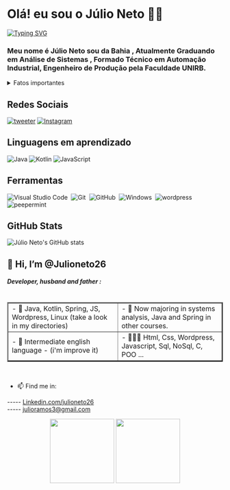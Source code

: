 # Olá! eu sou o Júlio Neto 👋🏻
[![Typing SVG](https://readme-typing-svg.herokuapp.com/?color=fff&size=35&center=true&vCenter=true&width=1000&lines=Welcome+to+my+profile+in+GitHub!+:%29)](https://git.io/typing-svg)

### Meu nome é Júlio Neto sou da Bahia , Atualmente Graduando em Análise de Sistemas , Formado Técnico em Automação Industrial, Engenheiro de Produção pela Faculdade UNIRB.

<details>
<summary> Fatos importantes
</summary>

#####
> - Formado em 2012 em Técnico em Automação Industrial.
> - Formado e em Engeharia de Produção pela UNIRB.
> - Já atuei em empresas como: Belgo, Xerox, Schincariol, Nestlé, e Pirelli Pneus.
> - Desde sempre apaixonado por automação de processo, e programação.

Meu Primeiro Projeto em Programação foi em 2008, de maneira autodidata aprendi HTML e programei o site inteiro no bloco de notas no computador da biblioteca da escola técnica. Através de um servidor gratuito coloquei no ar meu primeiro site com 5 paginas e que foi um presente de aniversário de namoro.


</details>

## Redes Sociais

[![tweeter](https://img.shields.io/badge/tweeter-0077B5?style=for-the-badge&logo=x&logoColor=fff)](https://x.com/jrneto26) [![Instagram](https://img.shields.io/badge/Instagram-%23E4405F?style=for-the-badge&logo=instagram&logoColor=fff)](https://www.instagram.com/julioneto26/) 

## Linguagens em aprendizado
![Java](https://img.shields.io/badge/Java-0D1117?style=for-the-badge&logo=java)
![Kotlin](https://img.shields.io/badge/Java-0D1117?style=for-the-badge&logo=java)
![JavaScript](https://img.shields.io/badge/JavaScript-0D1117?style=for-the-badge&logo=javascript)&nbsp;

## Ferramentas
![Visual Studio Code](https://img.shields.io/badge/-Visual%20Studio%20Code-0D1117?style=for-the-badge&logo=visual-studio-code&logoColor=007ACC&labelColor=0D1117)&nbsp;
![Git](https://img.shields.io/badge/-Git-0D1117?style=for-the-badge&logo=git&labelColor=0D1117)&nbsp;
![GitHub](https://img.shields.io/badge/-GitHub-0D1117?style=for-the-badge&logo=github&labelColor=0D1117)&nbsp;
![Windows](https://img.shields.io/badge/-Windows-0D1117?style=for-the-badge&logo=windows&labelColor=0D1117)&nbsp;
![wordpress](https://img.shields.io/badge/-wordpress-0D1117?style=for-the-badge&logo=wordpress&labelColor=0D1117)&nbsp;
![peepermint](https://img.shields.io/badge/-peepermint-0D1117?style=for-the-badge&logo=linux&labelColor=0D1117)&nbsp;
## GitHub Stats

![Júlio Neto's GitHub stats](https://github-readme-stats.vercel.app/api?username=julioneto26&theme=tokyonight&_icons=true&hide_title=true)



<!--Header-->
<h2> 👋 Hi, I’m @Julioneto26 </h2>
<h5> Developer, husband and father :</h5>

<div style="display: flex; Align-itens: center; widht: 100rem">
   <table border="2">
    <tr>
     <td>- 👀 Java, Kotlin, Spring, JS, Wordpress, Linux (take a look in my directories)<br>
     <td>- 🌱 Now majoring in systems analysis, Java and Spring in other courses. 
    </tr>
     <td>- 💞️ Intermediate english language - (i'm improve it)<br>
     <td>- 🏃🏽‍♂️ Html, Css, Wordpress, Javascript, Sql, NoSql, C, POO ...
    </tr>
  </table>
</div>
   
   <br>
 
   - 📫 Find me in:
<!-- ----- <a href="https://www.julioneto26.fun"  target="_blank"> Julioneto26.fun(version1.0 not responsive yet😣) </a><br>-->
 ----- <a href="https://www.linkedin.com/in/julioneto26/"  target="_blank"> Linkedin.com/julioneto26 </a><br>
 ----- <a href="mailto:julioramos3@gmail.com"  target="_blank"> julioramos3@gmail.com </a><br>

 
<div align="center">
 <img height="150em" src="https://github-readme-stats.vercel.app/api?username=julioneto26&show_icons=true&theme=solarized-dark&include_all_commits=true&count_private=true"/>
  <img height="150em" src="https://github-readme-stats.vercel.app/api/top-langs/?username=julioneto26&layout=compact&langs_count=7&theme=solarized-dark"/>
</div>

<!---
Julioneto26/Julioneto26 is a ✨ special ✨ repository because its `README.md` (this file) appears on your GitHub profile.
You can click the Preview link to take a look at your changes.
--->
